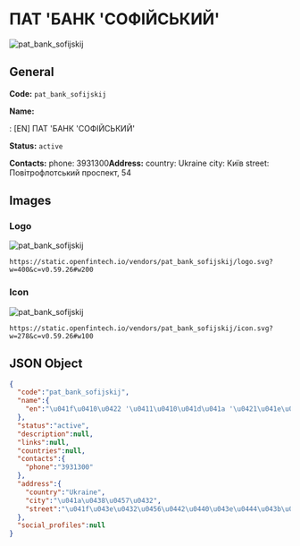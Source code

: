 
# ПАТ 'БАНК 'СОФІЙСЬКИЙ' 
![pat_bank_sofijskij](https://static.openfintech.io/vendors/pat_bank_sofijskij/logo.svg?w=400&c=v0.59.26#w200)  

## General 
 
**Code:** `pat_bank_sofijskij` 
 
**Name:** 
 
:	[EN] ПАТ 'БАНК 'СОФІЙСЬКИЙ' 
 
**Status:** `active` 
 
**Contacts:** 
phone: 3931300**Address:** 
country: Ukraine 
city: Київ 
street: Повітрофлотський проспект, 54 

## Images 

### Logo 
 
![pat_bank_sofijskij](https://static.openfintech.io/vendors/pat_bank_sofijskij/logo.svg?w=400&c=v0.59.26#w200)  

```
https://static.openfintech.io/vendors/pat_bank_sofijskij/logo.svg?w=400&c=v0.59.26#w200
```  

### Icon 
 
![pat_bank_sofijskij](https://static.openfintech.io/vendors/pat_bank_sofijskij/icon.svg?w=278&c=v0.59.26#w100)  

```
https://static.openfintech.io/vendors/pat_bank_sofijskij/icon.svg?w=278&c=v0.59.26#w100
```  

## JSON Object 

```json
{
  "code":"pat_bank_sofijskij",
  "name":{
    "en":"\u041f\u0410\u0422 '\u0411\u0410\u041d\u041a '\u0421\u041e\u0424\u0406\u0419\u0421\u042c\u041a\u0418\u0419'"
  },
  "status":"active",
  "description":null,
  "links":null,
  "countries":null,
  "contacts":{
    "phone":"3931300"
  },
  "address":{
    "country":"Ukraine",
    "city":"\u041a\u0438\u0457\u0432",
    "street":"\u041f\u043e\u0432\u0456\u0442\u0440\u043e\u0444\u043b\u043e\u0442\u0441\u044c\u043a\u0438\u0439 \u043f\u0440\u043e\u0441\u043f\u0435\u043a\u0442, 54"
  },
  "social_profiles":null
}
```  
